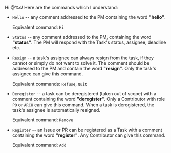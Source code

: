 Hi @%s! Here are the commands which I understand:

* ``Hello`` -- any comment addressed to the PM containing the word **"hello"**.

  Equivalent command: ``Hi``
* ``Status`` -- any comment addressed to the PM, containing the word **"status"**. The PM will respond with the Task's status, assignee, deadline etc.
* ``Resign`` -- a task's assignee can always resign from the task, if they cannot or simply do not want to solve it. The comment should be addressed to the PM and contain the word **"resign"**. Only the task's assignee can give this command.

  Equivalent commands: ``Refuse``, ``Quit``
* ``Deregister`` -- a task can be deregistered (taken out of scope) with a comment containing the word **"deregister"**. Only a Contributor with role ``PO`` or ``ARCH`` can give this command. When a task is deregistered, the task's assignee is automatically resigned.

  Equivalent command: ``Remove``
* ``Register`` -- an Issue or PR can be registered as a Task with a comment containing the word **"register"**. Any Contributor can give this command.

  Equivalent command: ``Add``